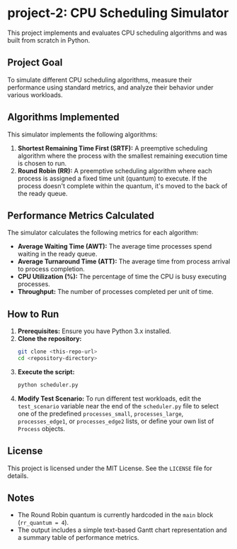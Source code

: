 # project-2: CPU Scheduling Simulator

This project implements and evaluates CPU scheduling algorithms and was built from scratch in Python.

## Project Goal

To simulate different CPU scheduling algorithms, measure their performance using standard metrics, and analyze their behavior under various workloads.

## Algorithms Implemented

This simulator implements the following algorithms:

1.  **Shortest Remaining Time First (SRTF):** A preemptive scheduling algorithm where the process with the smallest remaining execution time is chosen to run.
2.  **Round Robin (RR):** A preemptive scheduling algorithm where each process is assigned a fixed time unit (quantum) to execute. If the process doesn't complete within the quantum, it's moved to the back of the ready queue.

## Performance Metrics Calculated

The simulator calculates the following metrics for each algorithm:

*   **Average Waiting Time (AWT):** The average time processes spend waiting in the ready queue.
*   **Average Turnaround Time (ATT):** The average time from process arrival to process completion.
*   **CPU Utilization (%):** The percentage of time the CPU is busy executing processes.
*   **Throughput:** The number of processes completed per unit of time.

## How to Run

1.  **Prerequisites:** Ensure you have Python 3.x installed.
2.  **Clone the repository:**
    ```bash
    git clone <this-repo-url>
    cd <repository-directory>
    ```
3.  **Execute the script:**
    ```bash
    python scheduler.py
    ```
4.  **Modify Test Scenario:** To run different test workloads, edit the `test_scenario` variable near the end of the `scheduler.py` file to select one of the predefined `processes_small`, `processes_large`, `processes_edge1`, or `processes_edge2` lists, or define your own list of `Process` objects.

## License

This project is licensed under the MIT License. See the `LICENSE` file for details.

## Notes

*   The Round Robin quantum is currently hardcoded in the `main` block (`rr_quantum = 4`).
*   The output includes a simple text-based Gantt chart representation and a summary table of performance metrics.
